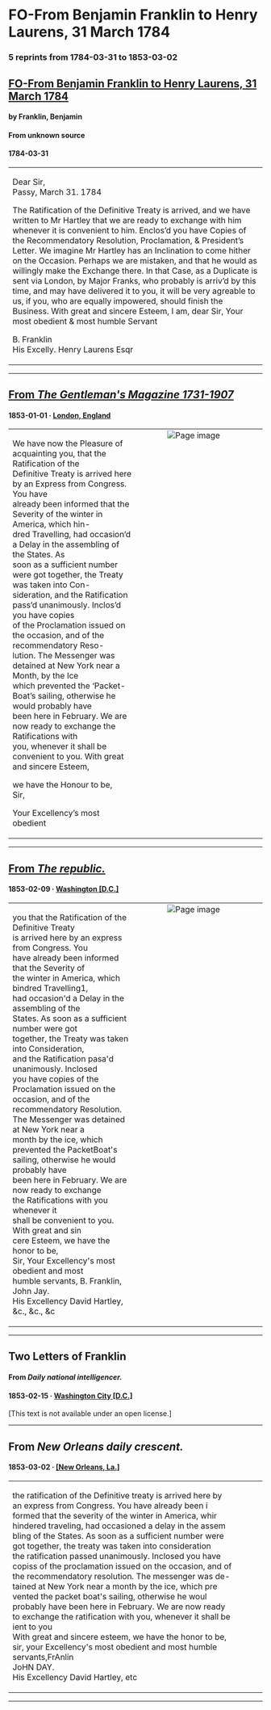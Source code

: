 
# FO-From Benjamin Franklin to Henry Laurens, 31 March 1784

### 5 reprints from 1784-03-31 to 1853-03-02

## [FO-From Benjamin Franklin to Henry Laurens, 31 March 1784](https://founders.archives.gov/documents/Franklin/01-42-02-0067)

#### by Franklin, Benjamin

#### From unknown source

#### 1784-03-31

<table style="width: 100%;"><tr><td style="width: 50%">

Dear Sir,  
Passy, March 31. 1784  
  
The Ratification of the Definitive Treaty is arrived, and we have written to Mr Hartley that we are ready to exchange with him whenever it is convenient to him. Enclos’d you have Copies of the Recommendatory Resolution, Proclamation, &amp; President’s Letter. We imagine Mr Hartley has an Inclination to come hither on the Occasion. Perhaps we are mistaken, and that he would as willingly make the Exchange there. In that Case, as a Duplicate is sent via London, by Major Franks, who probably is arriv’d by this time, and may have delivered it to you, it will be very agreable to us, if you, who are equally impowered, should finish the Business. With great and sincere Esteem, I am, dear Sir, Your most obedient &amp; most humble Servant  
  
B. Franklin  
His Excelly. Henry Laurens Esqr  

</td></tr></table>

---

## [From _The Gentleman's Magazine 1731-1907_](https://archive.org/details/sim_gentlemans-magazine_1853-01_39/page/n8/mode/1up?view=theater)

#### 1853-01-01 &middot; [London, England](http://dbpedia.org/resource/London)

<table style="width: 100%;"><tr><td style="width: 50%">

  
We have now the Pleasure of acquainting you, that the Ratification of the  
Definitive Treaty is arrived here by an Express from Congress. You have  
already been informed that the Severity of the winter in America, which hin-  
dred Travelling, had occasion’d a Delay in the assembling of the States. As  
soon as a sufficient number were got together, the Treaty was taken into Con-  
sideration, and the Ratification pass’d unanimously. Inclos’d you have copies  
of the Proclamation issued on the occasion, and of the recommendatory Reso-  
lution. The Messenger was detained at New York near a Month, by the Ice  
which prevented the ‘Packet-Boat’s sailing, otherwise he would probably have  
been here in February. We are now ready to exchange the Ratifications with  
you, whenever it shall be convenient to you. With great and sincere Esteem,  
  
  
  
we have the Honour to be,  
Sir,  
  
Your Excellency’s most obedient
</td><td style="width: 50%; max-height: 75%; margin: auto; display: block;">
<img alt="Page image" src="https://iiif.archive.org/iiif/sim_gentlemans-magazine_1853-01_39&#0036;8/pct:13.509615,15.821256,69.663462,18.236715/600,/0/default.jpg"/>
</td>
</tr></table>

---

## [From _The republic._](https://chroniclingamerica.loc.gov/lccn/sn82014434/1853-02-09/ed-1/seq-3)

#### 1853-02-09 &middot; [Washington [D.C.]](http://dbpedia.org/resource/Washington%2C_D.C.)

<table style="width: 100%;"><tr><td style="width: 50%">

  
you that the Ratification of the Definitive Treaty  
is arrived here by an express from Congress. You  
have already been informed that the Severity of  
the winter in America, which bindred Travelling1,  
had occasion&#x27;d a Delay in the assembling of the  
States. As soon as a sufficient number were got  
together, the Treaty was taken into Consideration,  
and the Ratification pasa&#x27;d unanimously. Inclosed  
you have copies of the Proclamation issued on the  
occasion, and of the recommendatory Resolution.  
The Messenger was detained at New York near a  
month by the ice, which prevented the PacketBoat&#x27;s  
sailing, otherwise he would probably have  
been here in February. We are now ready to exchange  
the Ratifications with you whenever it  
shall be convenient to you. With great and sin  
cere Esteem, we have the honor to be,  
Sir, Your Excellency&#x27;s most obedient and most  
humble servants, B. Franklin,  
John Jay.  
His Excellency David Hartley, &amp;c., &amp;c., &amp;c
</td><td style="width: 50%; max-height: 75%; margin: auto; display: block;">
<img alt="Page image" src="https://chroniclingamerica.loc.gov/iiif/2/dlc_elf_ver03%2Fdata%2Fsn82014434%2F00415661435%2F1853020901%2F0198.jp2/pct:14.097665,17.753070,14.880868,8.734830/!600,600/0/default.jpg"/>
</td>
</tr></table>

---

## Two Letters of Franklin

#### From _Daily national intelligencer._

#### 1853-02-15 &middot; [Washington City [D.C.]](http://dbpedia.org/resource/Washington%2C_D.C.)

[This text is not available under an open license.]

---

## From _New Orleans daily crescent._

#### 1853-03-02 &middot; [[New Orleans, La.]](http://dbpedia.org/resource/New_Orleans)

<table style="width: 100%;"><tr><td style="width: 50%">

  
the ratification of the Definitive treaty is arrived here by  
an express from Congress. You have already been i­  
formed that the severity of the winter in America, whir  
hindered traveling, had occasioned a delay in the assem  
bling of the States. As soon as a sufficient number were  
got together, the treaty was taken into consideration  
the ratification passed unanimously. Inclosed you have  
copiss of the proclamation issued on the occasion, and of  
the recommendatory resolution. The messenger was de-  
tained at New York near a month by the ice, which pre­  
vented the packet boat&#x27;s sailing, otherwise he woul  
probably have been here in February. We are now ready  
to exchange the ratification with you, whenever it shall be  
ient to you  
With great and sincere esteem, we have the honor to be,  
sir, your Excellency&#x27;s most obedient and most humble  
servants,FrAnlin  
JoHN DAY.  
His Excellency David Hartley, etc
</td></tr></table>

---

